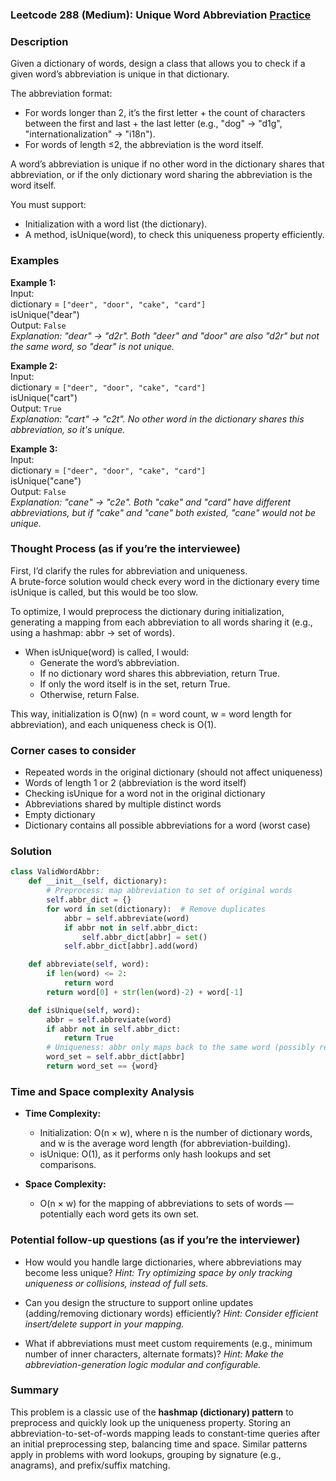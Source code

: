 ### Leetcode 288 (Medium): Unique Word Abbreviation [Practice](https://leetcode.com/problems/unique-word-abbreviation)

### Description  
Given a dictionary of words, design a class that allows you to check if a given word’s abbreviation is unique in that dictionary.

The abbreviation format:
- For words longer than 2, it’s the first letter + the count of characters between the first and last + the last letter (e.g., "dog" → "d1g", "internationalization" → "i18n").
- For words of length ≤2, the abbreviation is the word itself.

A word’s abbreviation is unique if no other word in the dictionary shares that abbreviation, or if the only dictionary word sharing the abbreviation is the word itself.

You must support:
- Initialization with a word list (the dictionary).
- A method, isUnique(word), to check this uniqueness property efficiently.

### Examples  

**Example 1:**  
Input:  
dictionary = `["deer", "door", "cake", "card"]`  
isUnique("dear")  
Output: `False`  
*Explanation: "dear" → "d2r". Both "deer" and "door" are also "d2r" but not the same word, so "dear" is not unique.*

**Example 2:**  
Input:  
dictionary = `["deer", "door", "cake", "card"]`  
isUnique("cart")  
Output: `True`  
*Explanation: "cart" → "c2t". No other word in the dictionary shares this abbreviation, so it's unique.*

**Example 3:**  
Input:  
dictionary = `["deer", "door", "cake", "card"]`  
isUnique("cane")  
Output: `False`  
*Explanation: "cane" → "c2e". Both "cake" and "card" have different abbreviations, but if "cake" and "cane" both existed, "cane" would not be unique.*

### Thought Process (as if you’re the interviewee)  
First, I’d clarify the rules for abbreviation and uniqueness.  
A brute-force solution would check every word in the dictionary every time isUnique is called, but this would be too slow.

To optimize, I would preprocess the dictionary during initialization, generating a mapping from each abbreviation to all words sharing it (e.g., using a hashmap: abbr → set of words).  
- When isUnique(word) is called, I would:
  - Generate the word’s abbreviation.
  - If no dictionary word shares this abbreviation, return True.
  - If only the word itself is in the set, return True.
  - Otherwise, return False.

This way, initialization is O(nw) (n = word count, w = word length for abbreviation), and each uniqueness check is O(1).

### Corner cases to consider  
- Repeated words in the original dictionary (should not affect uniqueness)
- Words of length 1 or 2 (abbreviation is the word itself)
- Checking isUnique for a word not in the original dictionary
- Abbreviations shared by multiple distinct words
- Empty dictionary
- Dictionary contains all possible abbreviations for a word (worst case)

### Solution

```python
class ValidWordAbbr:
    def __init__(self, dictionary):
        # Preprocess: map abbreviation to set of original words
        self.abbr_dict = {}
        for word in set(dictionary):  # Remove duplicates
            abbr = self.abbreviate(word)
            if abbr not in self.abbr_dict:
                self.abbr_dict[abbr] = set()
            self.abbr_dict[abbr].add(word)

    def abbreviate(self, word):
        if len(word) <= 2:
            return word
        return word[0] + str(len(word)-2) + word[-1]

    def isUnique(self, word):
        abbr = self.abbreviate(word)
        if abbr not in self.abbr_dict:
            return True
        # Uniqueness: abbr only maps back to the same word (possibly repeated)
        word_set = self.abbr_dict[abbr]
        return word_set == {word}
```

### Time and Space complexity Analysis  

- **Time Complexity:**
  - Initialization: O(n × w), where n is the number of dictionary words, and w is the average word length (for abbreviation-building).
  - isUnique: O(1), as it performs only hash lookups and set comparisons.

- **Space Complexity:**
  - O(n × w) for the mapping of abbreviations to sets of words — potentially each word gets its own set.

### Potential follow-up questions (as if you’re the interviewer)  

- How would you handle large dictionaries, where abbreviations may become less unique?
  *Hint: Try optimizing space by only tracking uniqueness or collisions, instead of full sets.*

- Can you design the structure to support online updates (adding/removing dictionary words) efficiently?
  *Hint: Consider efficient insert/delete support in your mapping.*

- What if abbreviations must meet custom requirements (e.g., minimum number of inner characters, alternate formats)?
  *Hint: Make the abbreviation-generation logic modular and configurable.*

### Summary
This problem is a classic use of the **hashmap (dictionary) pattern** to preprocess and quickly look up the uniqueness property. Storing an abbreviation-to-set-of-words mapping leads to constant-time queries after an initial preprocessing step, balancing time and space. Similar patterns apply in problems with word lookups, grouping by signature (e.g., anagrams), and prefix/suffix matching.